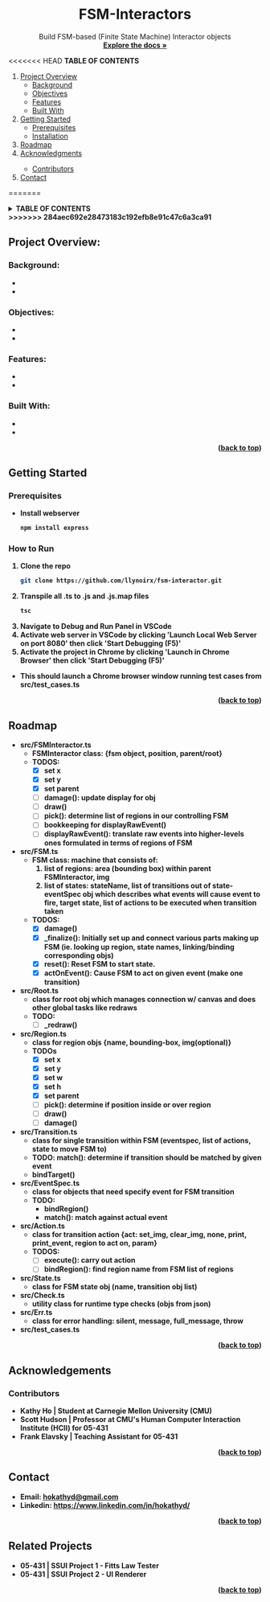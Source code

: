 
<a id="readme-top"></a>

<!-- PROJECT SHIELDS -->
<!-- ![Contributors][contributors-shield]][contributors-url]-->
<!--[![Forks][forks-shield]][forks-url]-->
<!--[![Stargazers][stars-shield]][stars-url]-->
<!-- [![Issues][issues-shield]][issues-url]-->
<!--[![MIT License][license-shield]][license-url]-->
<!--[![LinkedIn][linkedin-shield]][linkedin-url]-->

<!-- HEADER -->
<br />
  <h1 align="center">FSM-Interactors</h1>
  <p align="center">Build FSM-based (Finite State Machine) Interactor objects
    <br />
    <a href="https://github.com/llynoirx/fsm-interactor"><strong>Explore the docs »</strong></a>
   </p>
</div>

<!-- TABLE OF CONTENTS -->
<<<<<<< HEAD
<strong>TABLE OF CONTENTS</strong>
<ol>
  <li>
    <a href="#project-overview">Project Overview</a>
    <ul>
      <li><a href="#background">Background</a></li>
      <li><a href="#objectives">Objectives</a></li>
      <li><a href="#features">Features</a></li>
      <li><a href="#built-with">Built With</a></li>
    </ul>
  </li>
  <li>
    <a href="#getting-started">Getting Started</a>
    <ul>
      <li><a href="#prerequisites">Prerequisites</a></li>
      <li><a href="#installation">Installation</a></li>
    </ul>
  </li>
  <li><a href="#roadmap">Roadmap</a></li>
  <li><a href="#acknowledgments">Acknowledgments</a></li>
    <ul>
      <li><a href="#contributors">Contributors</a></li>
    </ul>
    <li><a href="#contact">Contact</a></li>
</ol>

=======
<details>
  <summary><strong>TABLE OF CONTENTS<strong/></summary>
  <ol>
    <li>
      <a href="#project-overview">Project Overview</a>
      <ul>
        <li><a href="#background">Background</a></li>
        <li><a href="#objectives">Objectives</a></li>
        <li><a href="#features">Features</a></li>
        <li><a href="#built-with">Built With</a></li>
      </ul>
    </li>
    <li>
      <a href="#getting-started">Getting Started</a>
      <ul>
        <li><a href="#prerequisites">Prerequisites</a></li>
        <li><a href="#how-to-run">How to Run</a></li>
      </ul>
    </li>
    <li><a href="#roadmap">Roadmap</a></li>
    <li><a href="#acknowledgements">Acknowledgements</a></li>
     <ul>
        <li><a href="#contributors">Contributors</a></li>
      </ul>
     <li><a href="#contact">Contact</a></li>
    <li><a href="#Related Projects">Related Projects</a></li>
  </ol>
</details>
>>>>>>> 284aec692e28473183c192efb8e91c47c6a3ca91



<!-- PROJECT OVERVIEW -->
## Project Overview:
<!-- [![Product Name Gif][product-screenshot]](https://example.com) -->

### Background:
*
*


### Objectives:
*
*

### Features:
*
*

### Built With:
*
*

<p align="right">(<a href="#readme-top">back to top</a>)</p>



<!-- GETTING STARTED -->
## Getting Started

### Prerequisites
* Install webserver
  ```sh
  npm install express
  ```

### How to Run
1. Clone the repo
   ```sh
   git clone https://github.com/llynoirx/fsm-interactor.git
   ```
3. Transpile all .ts to .js and .js.map files
   ```sh
   tsc
   ```
4. Navigate to Debug and Run Panel in VSCode
5. Activate web server in VSCode by clicking 'Launch Local Web Server on port 8080' then click 'Start Debugging (F5)'
6. Activate the project in Chrome by clicking 'Launch in Chrome Browser' then click 'Start Debugging (F5)'
- This should launch a Chrome browser window running test cases from src/test_cases.ts

<p align="right">(<a href="#readme-top">back to top</a>)</p>


<!-- ROADMAP -->
## Roadmap
* src/FSMInteractor.ts
  - FSMInteractor class: {fsm object, position, parent/root}
  - TODOS:
    - [x] set x
    - [x] set y
    - [x] set parent
    - [ ] damage(): update display for obj
    - [ ] draw()
    - [ ] pick(): determine list of regions in our controlling FSM
    - [ ] bookkeeping for displayRawEvent()
    - [ ] displayRawEvent():  translate raw events into higher-levels ones formulated in terms of regions of FSM 
* src/FSM.ts
  - FSM class: machine that consists of:
    1. list of regions: area (bounding box) within parent FSMInteractor, img
    2. list of states: stateName, list of transitions out of state- eventSpec obj which describes what events will cause event to fire, target state, list of actions to be executed when transition taken
  - TODOS: 
    - [x] damage()
    - [x] _finalize(): Initially set up and connect various parts making up FSM (ie. looking up region, state names, linking/binding corresponding objs)
    - [x] reset(): Reset FSM to start state. 
    - [x] actOnEvent(): Cause FSM to act on given event (make one transition)
* src/Root.ts
    - class for root obj which manages connection w/ canvas and does other global tasks like redraws
    - TODO: 
      - [ ] _redraw()
* src/Region.ts
  - class for region objs {name, bounding-box, img(optional)}
  - TODOs
    - [x] set x
    - [x] set y
    - [x] set w
    - [x] set h
    - [x] set parent
    - [ ] pick(): determine if position inside or over region
    - [ ] draw()  
    - [ ] damage() 
* src/Transition.ts
    - class for single transition within FSM (eventspec, list of actions, state to move FSM to)
    - TODO: match(): determine if transition should be matched by given event
    - bindTarget() 
* src/EventSpec.ts
  - class for objects that need specify event for FSM transition  
  - TODO: 
    - bindRegion()
    - match(): match against actual event
* src/Action.ts
  - class for transition action {act: set_img, clear_img, none, print, print_event, region to act on, param}
  - TODOS:
    - [ ] execute(): carry out action
    - [ ] bindRegion(): find region name from FSM list of regions 
* src/State.ts
    - class for FSM state obj (name, transition obj list)
* src/Check.ts
  - utility class for runtime type checks (objs from json)
* src/Err.ts
  - class for error handling: silent, message, full_message, throw
* src/test_cases.ts



<!-- See the [open issues](https://github.com/othneildrew/Best-README-Template/issues) for a full list of proposed features (and known issues). -->

<p align="right">(<a href="#readme-top">back to top</a>)</p>


## Acknowledgements

### Contributors
* Kathy Ho | Student at Carnegie Mellon University (CMU)
* Scott Hudson | Professor at CMU's Human Computer Interaction Institute (HCII) for 05-431
* Frank Elavsky | Teaching Assistant for 05-431

<p align="right">(<a href="#readme-top">back to top</a>)</p>

## Contact
* Email: hokathyd@gmail.com
* Linkedin: https://www.linkedin.com/in/hokathyd/

<p align="right">(<a href="#readme-top">back to top</a>)</p>

## Related Projects 
* 05-431 | SSUI Project 1 - Fitts Law Tester
* 05-431 | SSUI Project 2 - UI Renderer

<p align="right">(<a href="#readme-top">back to top</a>)</p>

<!-- MARKDOWN LINKS & IMAGES -->
<!-- https://www.markdownguide.org/basic-syntax/#reference-style-links -->
[contributors-shield]: https://img.shields.io/github/contributors/othneildrew/Best-README-Template.svg?style=for-the-badge
[contributors-url]: https://github.com/othneildrew/Best-README-Template/graphs/contributors
[forks-shield]: https://img.shields.io/github/forks/othneildrew/Best-README-Template.svg?style=for-the-badge
[forks-url]: https://github.com/othneildrew/Best-README-Template/network/members
[stars-shield]: https://img.shields.io/github/stars/othneildrew/Best-README-Template.svg?style=for-the-badge
[stars-url]: https://github.com/othneildrew/Best-README-Template/stargazers
[issues-shield]: https://img.shields.io/github/issues/othneildrew/Best-README-Template.svg?style=for-the-badge
[issues-url]: https://github.com/othneildrew/Best-README-Template/issues
[license-shield]: https://img.shields.io/github/license/othneildrew/Best-README-Template.svg?style=for-the-badge
[license-url]: https://github.com/othneildrew/Best-README-Template/blob/master/LICENSE.txt
[linkedin-shield]: https://img.shields.io/badge/-LinkedIn-black.svg?style=for-the-badge&logo=linkedin&colorB=555
[linkedin-url]: https://linkedin.com/in/othneildrew
[product-screenshot]: images/screenshot.png
[Next.js]: https://img.shields.io/badge/next.js-000000?style=for-the-badge&logo=nextdotjs&logoColor=white
[Next-url]: https://nextjs.org/
[React.js]: https://img.shields.io/badge/React-20232A?style=for-the-badge&logo=react&logoColor=61DAFB
[React-url]: https://reactjs.org/
[Vue.js]: https://img.shields.io/badge/Vue.js-35495E?style=for-the-badge&logo=vuedotjs&logoColor=4FC08D
[Vue-url]: https://vuejs.org/
[Angular.io]: https://img.shields.io/badge/Angular-DD0031?style=for-the-badge&logo=angular&logoColor=white
[Angular-url]: https://angular.io/
[Svelte.dev]: https://img.shields.io/badge/Svelte-4A4A55?style=for-the-badge&logo=svelte&logoColor=FF3E00
[Svelte-url]: https://svelte.dev/
[Laravel.com]: https://img.shields.io/badge/Laravel-FF2D20?style=for-the-badge&logo=laravel&logoColor=white
[Laravel-url]: https://laravel.com
[Bootstrap.com]: https://img.shields.io/badge/Bootstrap-563D7C?style=for-the-badge&logo=bootstrap&logoColor=white
[Bootstrap-url]: https://getbootstrap.com
[JQuery.com]: https://img.shields.io/badge/jQuery-0769AD?style=for-the-badge&logo=jquery&logoColor=white
[JQuery-url]: https://jquery.com 
